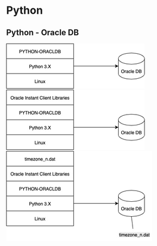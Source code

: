 # Python


## Python - Oracle DB
![Alt text here](python-thin-mode.jpg)
![Alt text here](python-oracle-thickmode-1.jpg)
![Alt text here](python-oracle-thick-mode-2.jpg)
